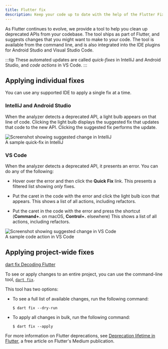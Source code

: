```yaml
---
title: Flutter fix
description: Keep your code up to date with the help of the Flutter Fix feature.
---
```


As Flutter continues to evolve, we provide a tool to help you clean up
deprecated APIs from your codebase. The tool ships as part of Flutter, and
suggests changes that you might want to make to your code. The tool is available
from the command line, and is also integrated into the IDE plugins for Android
Studio and Visual Studio Code.

:::tip
  These automated updates are called _quick-fixes_ in IntelliJ and Android
  Studio, and _code actions_ in VS Code.
:::

## Applying individual fixes

You can use any supported IDE
to apply a single fix at a time.

### IntelliJ and Android Studio

When the analyzer detects a deprecated API,
a light bulb appears on that line of code.
Clicking the light bulb displays the suggested fix
that updates that code to the new API.
Clicking the suggested fix performs the update.

![Screenshot showing suggested change in IntelliJ](/assets/images/docs/development/tools/flutter-fix-suggestion-intellij.png)<br>
A sample quick-fix in IntelliJ

### VS Code

When the analyzer detects a deprecated API,
it presents an error.
You can do any of the following:

* Hover over the error and then click the
  **Quick Fix** link.
  This presents a filtered list showing
  _only_ fixes.

* Put the caret in the code with the error and click
  the light bulb icon that appears.
  This shows a list of all actions, including
  refactors.

* Put the caret in the code with the error and
  press the shortcut
  (**Command+.** on macOS, **Control+.** elsewhere)
  This shows a list of all actions, including
  refactors.

![Screenshot showing suggested change in VS Code](/assets/images/docs/development/tools/flutter-fix-suggestion-vscode.png)<br>
A sample code action in VS Code

## Applying project-wide fixes

[dart fix Decoding Flutter][]

To see or apply changes to an entire project,
you can use the command-line tool, [`dart fix`][].

This tool has two options:

* To see a full list of available changes, run
  the following command:

  ```terminal
  $ dart fix --dry-run
  ```

* To apply all changes in bulk, run the
  following command:

  ```terminal
  $ dart fix --apply
  ```

For more information on Flutter deprecations, see
[Deprecation lifetime in Flutter][], a free article
on Flutter's Medium publication.


[Deprecation lifetime in Flutter]: {{site.flutter-medium}}/deprecation-lifetime-in-flutter-e4d76ee738ad
[`dart fix`]: {{site.dart-site}}/tools/dart-fix
[dart fix Decoding Flutter]: {{site.yt.watch}}?v=OBIuSrg_Quo

